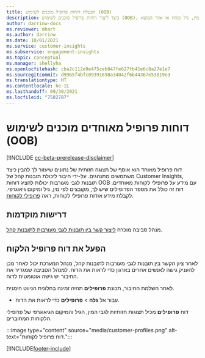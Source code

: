 ```yaml
---
title: הפעלת דוחות פרופיל מוכנים לשימוש (OOB)
description: כיצד ליצור דוחות פרופיל מוכנים לשימוש (OOB), מקובצים לפי מין, גיל ומחוז או אזור המוצא.
author: darrinw-docs
ms.reviewer: mhart
ms.author: darrinw
ms.date: 10/01/2021
ms.service: customer-insights
ms.subservice: engagement-insights
ms.topic: conceptual
ms.manager: shellyha
ms.openlocfilehash: cba2c112e9e475ceb047fe627fb41e6c8a27e1e7
ms.sourcegitcommit: d9965f4bfc09391698a34042f6b44367e53819e3
ms.translationtype: HT
ms.contentlocale: he-IL
ms.lasthandoff: 09/30/2021
ms.locfileid: "7582787"
---
```

# <a name="out-of-box-oob-unified-profile-reports"></a>דוחות פרופיל מאוחדים מוכנים לשימוש (OOB)

[!INCLUDE [cc-beta-prerelease-disclaimer](includes/cc-beta-prerelease-disclaimer.md)]

דוח פרופיל מאוחד הוא אוסף של תצוגה חזותית של נתונים שיעזור לך להבין כיצד משתמשים מתנהגים. על-ידי חיבור ליכולת תובנות קהל של Customer Insights, תובנות לגבי מעורבות יכולות להציג דוחות OOB עם מידע על פרופילי לקוחות מאוחדים. דוח זה כולל את מספר הפרופילים שיש לך, מקובצים לפי מין, גיל ומיקום גיאוגרפי. לקבלת מידע אודות פרופילי לקוחות, ראה [פרופילי לקוחות](../audience-insights/customer-profiles.md).

## <a name="prerequisites"></a>דרישות מוקדמות

מנהל סביבה מוכרח [ליצור קשר בין תובנות לגבי מעורבות לתובנות קהל](integrate-audience-insights-engagement-insights.md).

## <a name="enable-the-customer-profile-report"></a>הפעל את דוח פרופיל הלקוח

לאחר ציון הקשר בין תובנות לגבי מעורבות לתובנות קהל, מנהל המערכת יכול לאחר מכן להעניק גישה לאנשים אחרים בארגון כדי לראות את הדוח. למנהל הסביבה שמגדיר את החיבור יש גישה אוטומטית לדוח. 

לאחר השלמת החיבור, תכונת **פרופילים** תהיה זמינה בחלונית הניווט הימנית. 

- עבור אל **גלה** > **פרופילים** כדי לראות את הדוח.

דוח **פרופילים** מכיל תצוגות חזותיות לגבי המין, הגיל והמיקום הגיאוגרפי של פרופילי הלקוחות המחוברים.

:::image type="content" source="media/customer-profiles.png" alt-text="דוח פרופיל לקוחות.":::

[!INCLUDE[footer-include](../includes/footer-banner.md)]
